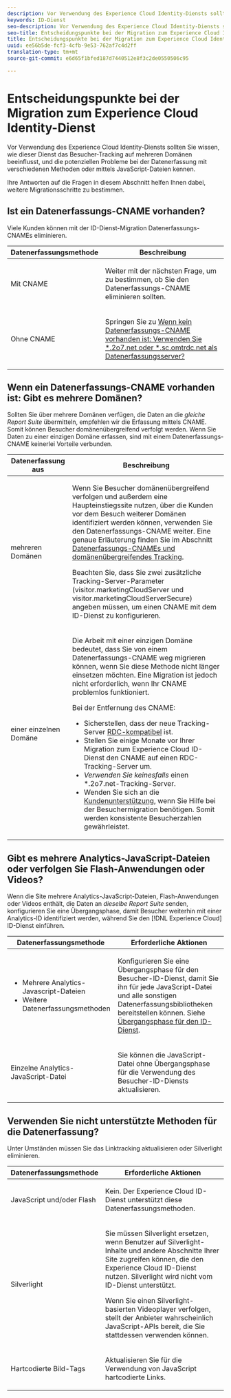 ```yaml
---
description: Vor Verwendung des Experience Cloud Identity-Diensts sollten Sie wissen, wie dieser Dienst das Besucher-Tracking auf mehreren Domänen beeinflusst, und die potenziellen Probleme bei der Datenerfassung mit verschiedenen Methoden oder mittels JavaScript-Dateien kennen.
keywords: ID-Dienst
seo-description: Vor Verwendung des Experience Cloud Identity-Diensts sollten Sie wissen, wie dieser Dienst das Besucher-Tracking auf mehreren Domänen beeinflusst, und die potenziellen Probleme bei der Datenerfassung mit verschiedenen Methoden oder mittels JavaScript-Dateien kennen.
seo-title: Entscheidungspunkte bei der Migration zum Experience Cloud Identity-Dienst
title: Entscheidungspunkte bei der Migration zum Experience Cloud Identity-Dienst
uuid: ee56b5de-fcf3-4cfb-9e53-762af7c4d2ff
translation-type: tm+mt
source-git-commit: e6d65f1bfed187d7440512e8f3c2de0550506c95

---
```



# Entscheidungspunkte bei der Migration zum Experience Cloud Identity-Dienst

Vor Verwendung des Experience Cloud Identity-Diensts sollten Sie wissen, wie dieser Dienst das Besucher-Tracking auf mehreren Domänen beeinflusst, und die potenziellen Probleme bei der Datenerfassung mit verschiedenen Methoden oder mittels JavaScript-Dateien kennen.

Ihre Antworten auf die Fragen in diesem Abschnitt helfen Ihnen dabei, weitere Migrationsschritte zu bestimmen.

## Ist ein Datenerfassungs-CNAME vorhanden?

Viele Kunden können mit der ID-Dienst-Migration Datenerfassungs-CNAMEs eliminieren.

<table id="table_13F7C1E3D64D4F86B0149C9D3B54AADD"> 
 <thead> 
  <tr> 
   <th colname="col1" class="entry"> Datenerfassungsmethode </th> 
   <th colname="col2" class="entry"> Beschreibung </th> 
  </tr> 
 </thead>
 <tbody> 
  <tr> 
   <td colname="col1"> <p>Mit CNAME </p> </td> 
   <td colname="col2"> <p>Weiter mit der nächsten Frage, um zu bestimmen, ob Sie den Datenerfassungs-CNAME eliminieren sollten. </p> </td> 
  </tr> 
  <tr> 
   <td colname="col1"> <p>Ohne CNAME </p> </td> 
   <td colname="col2"> <p>Springen Sie zu <a href="../../reference/analytics-reference/migration-decisions.md#section-34dabde7780e4a339f134c0ca7768961" format="dita" scope="local">Wenn kein Datenerfassungs-CNAME vorhanden ist: Verwenden Sie *.2o7.net oder *.sc.omtrdc.net als Datenerfassungsserver?</a> </p> </td> 
  </tr> 
 </tbody> 
</table>

## Wenn ein Datenerfassungs-CNAME vorhanden ist: Gibt es mehrere Domänen?

Sollten Sie über mehrere Domänen verfügen, die Daten an die *gleiche Report Suite* übermitteln, empfehlen wir die Erfassung mittels CNAME. Somit können Besucher domänenübergreifend verfolgt werden. Wenn Sie Daten zu einer einzigen Domäne erfassen, sind mit einem Datenerfassungs-CNAME keinerlei Vorteile verbunden.

<table id="table_D132BCA243E54657AEC930559343FDD3"> 
 <thead> 
  <tr> 
   <th colname="col1" class="entry"> Datenerfassung aus </th> 
   <th colname="col2" class="entry"> Beschreibung </th> 
  </tr> 
 </thead>
 <tbody> 
  <tr> 
   <td colname="col1"> <p>mehreren Domänen </p> </td> 
   <td colname="col2"> <p>Wenn Sie Besucher domänenübergreifend verfolgen und außerdem eine Haupteinstiegssite nutzen, über die Kunden vor dem Besuch weiterer Domänen identifiziert werden können, verwenden Sie den Datenerfassungs-CNAME weiter. Eine genaue Erläuterung finden Sie im Abschnitt <a href="../../reference/analytics-reference/cname.md#concept-4df91f8a30ad4ec7a01eb943d579cc9d" format="dita" scope="local">Datenerfassungs-CNAMEs und domänenübergreifendes Tracking</a>. </p> <p>Beachten Sie, dass Sie zwei zusätzliche Tracking-Server-Parameter (<span class="codeph">visitor.marketingCloudServer</span> und <span class="codeph">visitor.marketingCloudServerSecure</span>) angeben müssen, um einen CNAME mit dem ID-Dienst zu konfigurieren. </p> </td> 
  </tr> 
  <tr> 
   <td colname="col1"> <p>einer einzelnen Domäne </p> </td> 
   <td colname="col2"> <p>Die Arbeit mit einer einzigen Domäne bedeutet, dass Sie von einem Datenerfassungs-CNAME weg migrieren können, wenn Sie diese Methode nicht länger einsetzen möchten. Eine Migration ist jedoch nicht erforderlich, wenn Ihr CNAME problemlos funktioniert. </p> <p>Bei der Entfernung des CNAME: </p> 
    <ul id="ul_12CDECEFC7BB41A18895B507CAA42315"> 
     <li id="li_32E2CD3E58454E20A642BADE507AE86E">Sicherstellen, dass der neue Tracking-Server <a href="https://marketing.adobe.com/resources/help/en_US/whitepapers/rdc/" format="https" scope="external">RDC-kompatibel</a> ist. </li> 
     <li id="li_865BB6DAA3594EBBAB688E73C8343762">Stellen Sie einige Monate vor Ihrer Migration zum <span class="keyword">Experience Cloud</span> ID-Dienst den CNAME auf einen RDC-Tracking-Server um. </li> 
     <li id="li_284A015177554C848C8648DC5BBAA365"> <i>Verwenden Sie keinesfalls</i> einen <span class="codeph">*.2o7.net</span>-Tracking-Server. </li> 
     <li id="li_B1ABF03DC46C42059F61542CDE0FE5A1">Wenden Sie sich an die <a href="https://helpx.adobe.com/marketing-cloud/contact-support.html" format="https" scope="external">Kundenunterstützung</a>, wenn Sie Hilfe bei der Besuchermigration benötigen. Somit werden konsistente Besucherzahlen gewährleistet. </li> 
    </ul> </td> 
  </tr> 
 </tbody> 
</table>

## Gibt es mehrere Analytics-JavaScript-Dateien oder verfolgen Sie Flash-Anwendungen oder Videos?

Wenn die Site mehrere Analytics-JavaScript-Dateien, Flash-Anwendungen oder Videos enthält, die Daten an *dieselbe Report Suite* senden, konfigurieren Sie eine Übergangsphase, damit Besucher weiterhin mit einer Analytics-ID identifiziert werden, während Sie den [!DNL Experience Cloud] ID-Dienst einführen.

<table id="table_8A4EA063AF4345B69BC98537E2E702BA"> 
 <thead> 
  <tr> 
   <th colname="col1" class="entry"> Datenerfassungsmethode </th> 
   <th colname="col2" class="entry"> Erforderliche Aktionen </th> 
  </tr> 
 </thead>
 <tbody> 
  <tr> 
   <td colname="col1"> 
    <ul id="ul_910DD99E074E49C6907F86426EFA5BF2"> 
     <li id="li_4366CC8EB7A54A959568E3761ABBBF23">Mehrere Analytics-Javascript-Dateien </li> 
     <li id="li_B8A8132019EA48088E4F37E36F153D76">Weitere Datenerfassungsmethoden </li> 
    </ul> </td> 
   <td colname="col2"> <p>Konfigurieren Sie eine Übergangsphase für den Besucher-ID-Dienst, damit Sie ihn für jede JavaScript-Datei und alle sonstigen Datenerfassungsbibliotheken bereitstellen können. Siehe <a href="../../reference/analytics-reference/grace-period.md" format="dita" scope="local">Übergangsphase für den ID-Dienst</a>. </p> </td> 
  </tr> 
  <tr> 
   <td colname="col1"> <p>Einzelne Analytics-JavaScript-Datei </p> </td> 
   <td colname="col2"> <p>Sie können die JavaScript-Datei ohne Übergangsphase für die Verwendung des Besucher-ID-Diensts aktualisieren. </p> </td> 
  </tr> 
 </tbody> 
</table>

## Verwenden Sie nicht unterstützte Methoden für die Datenerfassung?

Unter Umständen müssen Sie das Linktracking aktualisieren oder Silverlight eliminieren.

<table id="table_A72AEB92F48345DD83F136B9989F4EF9"> 
 <thead> 
  <tr> 
   <th colname="col1" class="entry"> Datenerfassungsmethode </th> 
   <th colname="col2" class="entry"> Erforderliche Aktionen </th> 
  </tr> 
 </thead>
 <tbody> 
  <tr> 
   <td colname="col1"> <p>JavaScript und/oder Flash </p> </td> 
   <td colname="col2"> <p>Kein. Der <span class="keyword">Experience Cloud</span> ID-Dienst unterstützt diese Datenerfassungsmethoden. </p> </td> 
  </tr> 
  <tr> 
   <td colname="col1"> <p>Silverlight </p> </td> 
   <td colname="col2"> <p>Sie müssen Silverlight ersetzen, wenn Benutzer auf Silverlight-Inhalte und andere Abschnitte Ihrer Site zugreifen können, die den <span class="keyword">Experience Cloud</span> ID-Dienst nutzen. Silverlight wird nicht vom ID-Dienst unterstützt. </p> <p> Wenn Sie einen Silverlight-basierten Videoplayer verfolgen, stellt der Anbieter wahrscheinlich JavaScript-APIs bereit, die Sie stattdessen verwenden können. </p> </td> 
  </tr> 
  <tr> 
   <td colname="col1"> <p>Hartcodierte Bild-Tags </p> </td> 
   <td colname="col2"> <p>Aktualisieren Sie für die Verwendung von JavaScript hartcodierte Links. </p> </td> 
  </tr> 
 </tbody> 
</table>

